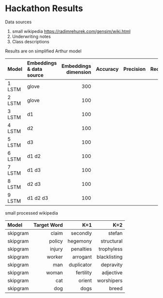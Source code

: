 # Hackathon Results


Data sources

1. small wikipedia https://radimrehurek.com/gensim/wiki.html
2. Underwriting notes
3. Class descriptions


Results are on simplified Arthur model

| Model   | Embeddings & data source | Embeddings dimension | Accuracy | Precision   | Recall  |
|:--------|:-------------------------|---------------------:|---------:|------------:|--------:|
| 1 LSTM  | glove                    |  300                 |          |             |         |
| 2 LSTM  | glove                    |  100                 |          |             |         |
| 3 LSTM  | d1                       |  100                 |          |             |         |
| 4 LSTM  | d2                       |  100                 |          |             |         |
| 5 LSTM  | d3                       |  100                 |          |             |         |
| 6 LSTM  | d1 d2                    |  100                 |          |             |         |
| 7 LSTM  | d1 d3                    |  100                 |          |             |         |
| 8 LSTM  | d2 d3                    |  100                 |          |             |         |
| 9 LSTM  | d1 d2 d3                 |  100                 |          |             |         |


small processed wikipedia

| Model |  Target Word | K=1  |  K=2 |
|:------|-------------:|------:|----:|
| skipgram | claim  | secondly | stefan |
| skipgram | policy | hegemony | structural |
| skipgram | injury | penalties | trophyless |
| skipgram | worker | arrogant | blacklisting |
| skipgram | man | duplicator | depravity |
| skipgram | woman | fertility | adjective |
| skipgram | cat | orient | worshipers |
| skipgram | dog | dogs | breed |
